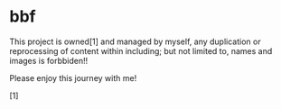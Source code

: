 # bbf

This project is owned[1] and managed by myself, any duplication or reprocessing of content within including; but not limited to, names and images is forbbiden!!

Please enjoy this journey with me!


[1] 
